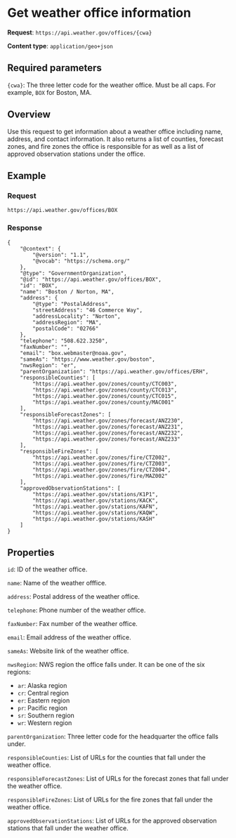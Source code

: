 # Get weather office information
**Request**: `https://api.weather.gov/offices/{cwa}`

**Content type**: `application/geo+json`

## Required parameters

`{cwa}`: The three letter code for the weather office. Must be all caps. For example, `BOX` for Boston, MA.

## Overview

Use this request to get information about a weather office including name, address, and contact information. It also returns a list of counties, forecast zones, and fire zones the office is responsible for as well as a list of approved observation stations under the office.

## Example
### Request
```
https://api.weather.gov/offices/BOX
```

### Response
```
{
    "@context": {
        "@version": "1.1",
        "@vocab": "https://schema.org/"
    },
    "@type": "GovernmentOrganization",
    "@id": "https://api.weather.gov/offices/BOX",
    "id": "BOX",
    "name": "Boston / Norton, MA",
    "address": {
        "@type": "PostalAddress",
        "streetAddress": "46 Commerce Way",
        "addressLocality": "Norton",
        "addressRegion": "MA",
        "postalCode": "02766"
    },
    "telephone": "508.622.3250",
    "faxNumber": "",
    "email": "box.webmaster@noaa.gov",
    "sameAs": "https://www.weather.gov/boston",
    "nwsRegion": "er",
    "parentOrganization": "https://api.weather.gov/offices/ERH",
    "responsibleCounties": [
        "https://api.weather.gov/zones/county/CTC003",
        "https://api.weather.gov/zones/county/CTC013",
        "https://api.weather.gov/zones/county/CTC015",
        "https://api.weather.gov/zones/county/MAC001"  
    ],
    "responsibleForecastZones": [
        "https://api.weather.gov/zones/forecast/ANZ230",
        "https://api.weather.gov/zones/forecast/ANZ231",
        "https://api.weather.gov/zones/forecast/ANZ232",
        "https://api.weather.gov/zones/forecast/ANZ233"
    ],
    "responsibleFireZones": [
        "https://api.weather.gov/zones/fire/CTZ002",
        "https://api.weather.gov/zones/fire/CTZ003",
        "https://api.weather.gov/zones/fire/CTZ004",
        "https://api.weather.gov/zones/fire/MAZ002"
    ],
    "approvedObservationStations": [
        "https://api.weather.gov/stations/K1P1",
        "https://api.weather.gov/stations/KACK",
        "https://api.weather.gov/stations/KAFN",
        "https://api.weather.gov/stations/KAQW",
        "https://api.weather.gov/stations/KASH"
    ]
}
```
## Properties
`id`: ID of the weather office.

`name`: Name of the weather offfice.

`address`: Postal address of the weather office.

`telephone`: Phone number of the weather office.

`faxNumber`: Fax number of the weather office.

`email`: Email address of the weather office.

`sameAs`: Website link of the weather office.

`nwsRegion`: NWS region the office falls under. It can be one of the six regions:
* `ar`: Alaska region
* `cr`: Central region
* `er`: Eastern region
* `pr`: Pacific region
* `sr`: Southern region
* `wr`: Western region

`parentOrganization`: Three letter code for the headquarter the office falls under.

`responsibleCounties`: List of URLs for the counties that fall under the weather office.

`responsibleForecastZones`: List of URLs for the forecast zones that fall under the weather office.

`responsibleFireZones`: List of URLs for the fire zones that fall under the weather office.

`approvedObservationStations`: List of URLs for the approved observation stations that fall under the weather office.